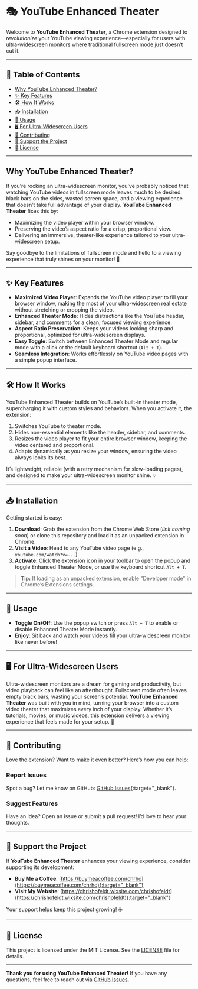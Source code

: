 # 🎭 YouTube Enhanced Theater

Welcome to **YouTube Enhanced Theater**, a Chrome extension designed to *revolutionize* your YouTube viewing experience—especially for users with ultra-widescreen monitors where traditional fullscreen mode just doesn’t cut it.

---

## 📑 Table of Contents
- [Why YouTube Enhanced Theater?](#why-youtube-enhanced-theater)
- [✨ Key Features](#key-features)
- [🛠️ How It Works](#how-it-works)
- [📥 Installation](#installation)
- [🎯 Usage](#usage)
- [🖥️ For Ultra-Widescreen Users](#for-ultra-widescreen-users)
- [🤝 Contributing](#contributing)
- [💖 Support the Project](#support-the-project)
- [📜 License](#license)

---

## Why YouTube Enhanced Theater?

If you’re rocking an ultra-widescreen monitor, you’ve probably noticed that watching YouTube videos in fullscreen mode leaves much to be desired: black bars on the sides, wasted screen space, and a viewing experience that doesn’t take full advantage of your display. **YouTube Enhanced Theater** fixes this by:

- Maximizing the video player within your browser window.
- Preserving the video’s aspect ratio for a crisp, proportional view.
- Delivering an immersive, theater-like experience tailored to your ultra-widescreen setup.

Say goodbye to the limitations of fullscreen mode and hello to a viewing experience that truly shines on your monitor! 🌟

---

## ✨ Key Features

- **Maximized Video Player**: Expands the YouTube video player to fill your browser window, making the most of your ultra-widescreen real estate without stretching or cropping the video.
- **Enhanced Theater Mode**: Hides distractions like the YouTube header, sidebar, and comments for a clean, focused viewing experience.
- **Aspect Ratio Preservation**: Keeps your videos looking sharp and proportional, optimized for ultra-widescreen displays.
- **Easy Toggle**: Switch between Enhanced Theater Mode and regular mode with a click or the default keyboard shortcut (`Alt + T`).
- **Seamless Integration**: Works effortlessly on YouTube video pages with a simple popup interface.

---

## 🛠️ How It Works

YouTube Enhanced Theater builds on YouTube’s built-in theater mode, supercharging it with custom styles and behaviors. When you activate it, the extension:

1. Switches YouTube to theater mode.
2. Hides non-essential elements like the header, sidebar, and comments.
3. Resizes the video player to fit your entire browser window, keeping the video centered and proportional.
4. Adapts dynamically as you resize your window, ensuring the video always looks its best.

It’s lightweight, reliable (with a retry mechanism for slow-loading pages), and designed to make your ultra-widescreen monitor shine. 💡

---

## 📥 Installation

Getting started is easy:

1. **Download**: Grab the extension from the Chrome Web Store (*link coming soon*) or clone this repository and load it as an unpacked extension in Chrome.
2. **Visit a Video**: Head to any YouTube video page (e.g., `youtube.com/watch?v=...`).
3. **Activate**: Click the extension icon in your toolbar to open the popup and toggle Enhanced Theater Mode, or use the keyboard shortcut `Alt + T`.

> **Tip:** If loading as an unpacked extension, enable "Developer mode" in Chrome’s Extensions settings.

---

## 🎯 Usage

- **Toggle On/Off**: Use the popup switch or press `Alt + T` to enable or disable Enhanced Theater Mode instantly.
- **Enjoy**: Sit back and watch your videos fill your ultra-widescreen monitor like never before!

---

## 🖥️ For Ultra-Widescreen Users

Ultra-widescreen monitors are a dream for gaming and productivity, but video playback can feel like an afterthought. Fullscreen mode often leaves empty black bars, wasting your screen’s potential. **YouTube Enhanced Theater** was built with you in mind, turning your browser into a custom video theater that maximizes every inch of your display. Whether it’s tutorials, movies, or music videos, this extension delivers a viewing experience that feels made for your setup. 🎥

---

## 🤝 Contributing

Love the extension? Want to make it even better? Here’s how you can help:

### Report Issues
Spot a bug? Let me know on GitHub: [GitHub Issues](https://github.com/Chr-Ho/YouTubeEnhancedTheater/issues){:target="_blank"}.

### Suggest Features
Have an idea? Open an issue or submit a pull request! I’d love to hear your thoughts.

---

## 💖 Support the Project

If **YouTube Enhanced Theater** enhances your viewing experience, consider supporting its development:

- **Buy Me a Coffee**: [https://buymeacoffee.com/chrho](https://buymeacoffee.com/chrho){:target="_blank"}
- **Visit My Website**: [https://chrishofeldt.wixsite.com/chrishofeldt](https://chrishofeldt.wixsite.com/chrishofeldt){:target="_blank"}

Your support helps keep this project growing! ☕

---

## 📜 License

This project is licensed under the MIT License. See the [LICENSE](LICENSE) file for details.

---

**Thank you for using YouTube Enhanced Theater!** If you have any questions, feel free to reach out via [GitHub Issues](https://github.com/Chr-Ho/YouTubeEnhancedTheater/issues).
